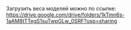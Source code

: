 Загрузить веса моделей можно по ссылке:
https://drive.google.com/drive/folders/1kTmn6s-1aAM8tTTegS1suTwpGLw_0SRF?usp=sharing
